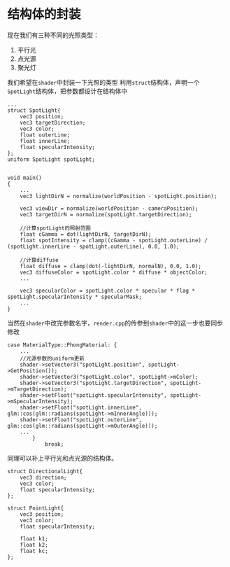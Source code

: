 # 结构体的封装
现在我们有三种不同的光照类型：
1. 平行光
2. 点光源
3. 聚光灯

我们希望在`shader`中封装一下光照的类型
利用`struct`结构体，声明一个`SpotLight`结构体，把参数都设计在结构体中
```
...
struct SpotLight{
    vec3 position;
    vec3 targetDirection;
    vec3 color;
    float outerLine;
    float innerLine;
    float specularIntensity;
};
uniform SpotLight spotLight;


void main()
{
    ...
    vec3 lightDirN = normalize(worldPosition - spotLight.position);

    vec3 viewDir = normalize(worldPosition - cameraPosition);
    vec3 targetDirN = normalize(spotLight.targetDirection);

    //计算spotLight的照射范围
    float cGamma = dot(lightDirN, targetDirN);
    float spotIntensity = clamp((cGamma - spotLight.outerLine) / (spotLight.innerLine - spotLight.outerLine), 0.0, 1.0);

    //计算diffuse
    float diffuse = clamp(dot(-lightDirN, normalN), 0.0, 1.0);
    vec3 diffuseColor = spotLight.color * diffuse * objectColor;
    ...

    vec3 specularColor = spotLight.color * specular * flag * spotLight.specularIntensity * specularMask;
	...
}
```
当然在`shader`中改完参数名字，`render.cpp`的传参到`shader`中的这一步也要同步修改
```
case MaterialType::PhongMaterial: {
	...
	//光源参数的uniform更新
	shader->setVector3("spotLight.position", spotLight->GetPosition());
	shader->setVector3("spotLight.color", spotLight->mColor);
	shader->setVector3("spotLight.targetDirection", spotLight->mTargetDirection);
	shader->setFloat("spotLight.specularIntensity", spotLight->mSpecularIntensity);
	shader->setFloat("spotLight.innerLine", glm::cos(glm::radians(spotLight->mInnerAngle)));
	shader->setFloat("spotLight.outerLine", glm::cos(glm::radians(spotLight->mOuterAngle)));
	...
		}
			break;
```
同理可以补上平行光和点光源的结构体。
```
struct DirectionalLight{
    vec3 direction;
    vec3 color;
    float specularIntensity;
};

struct PointLight{
    vec3 position;
    vec3 color;
    float specularIntensity;

    float k1;
    float k2;
    float kc;
};
```


<!--stackedit_data:
eyJoaXN0b3J5IjpbMTY2NjI0NTA1NiwzNzkxMTg4NDEsLTEyOT
Y4NTY2MzhdfQ==
-->